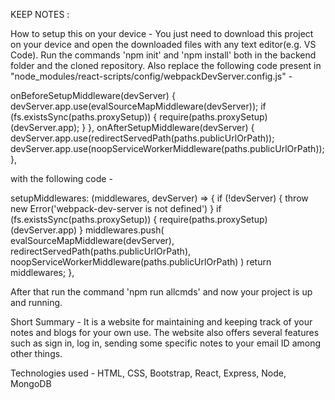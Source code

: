 KEEP NOTES :

How to setup this on your device - You just need to download this project on your device and open the downloaded files with any text editor(e.g. VS Code). Run the commands 'npm init' and 'npm install' both in the backend folder and the cloned repository. Also replace the following code present in "node_modules/react-scripts/config/webpackDevServer.config.js" - 

onBeforeSetupMiddleware(devServer) {
devServer.app.use(evalSourceMapMiddleware(devServer));
if (fs.existsSync(paths.proxySetup)) {
require(paths.proxySetup)(devServer.app);
}
},
onAfterSetupMiddleware(devServer) {
devServer.app.use(redirectServedPath(paths.publicUrlOrPath));
devServer.app.use(noopServiceWorkerMiddleware(paths.publicUrlOrPath));
},

with the following code - 

setupMiddlewares: (middlewares, devServer) => {
if (!devServer) {
throw new Error('webpack-dev-server is not defined')
}
if (fs.existsSync(paths.proxySetup)) {
require(paths.proxySetup)(devServer.app)
}
middlewares.push(
evalSourceMapMiddleware(devServer),
redirectServedPath(paths.publicUrlOrPath),
noopServiceWorkerMiddleware(paths.publicUrlOrPath)
)
return middlewares;
},

After that run the command 'npm run allcmds' and now your project is up and running.

Short Summary - It is a website for maintaining and keeping track of your notes and blogs for your own use. The website also offers several features such as sign in, log in, sending some specific notes to your email ID among other things.

Technologies used - HTML, CSS, Bootstrap, React, Express, Node, MongoDB
